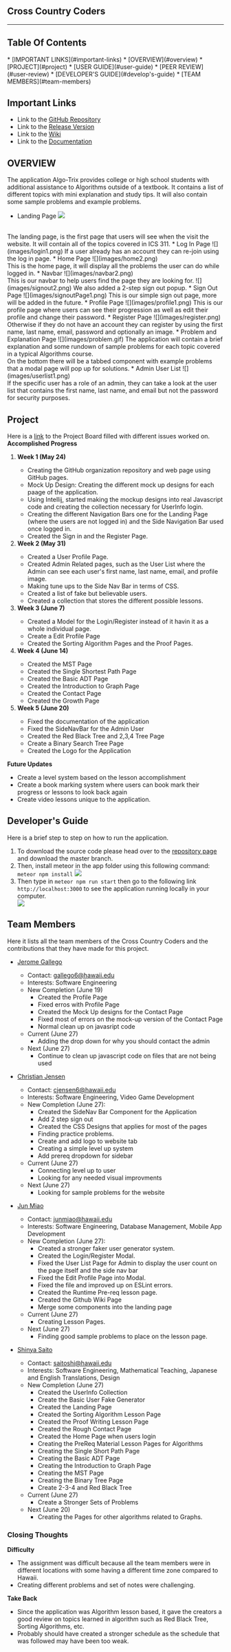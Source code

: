 <h2> Cross Country Coders </h2>
<hr>
<h2> Table Of Contents </h2>
* [IMPORTANT LINKS](#important-links)
* [OVERVIEW](#overview)
* [PROJECT](#project)
* [USER GUIDE](#user-guide)
* [PEER REVIEW](#user-review)
* [DEVELOPER'S GUIDE](#develop's-guide)
* [TEAM MEMBERS](#team-members)

## Important Links
<ul>
<li>Link to the <a href ="https://github.com/cross-country-coders/algo-trix">GitHub Repository</a></li>
<li>Link to the <a href="https://github.com/cross-country-coders/algo-trix/releases/tag/0.2">Release Version</a></li>
<li>Link to the <a href ="https://github.com/cross-country-coders/algo-trix/wiki">Wiki</a></li>
<li>Link to the <a href ="https://github.com/cross-country-coders/algo-trix/blob/master/doc/ICS427A-5_%20CrossCountryCoders.pdf">Documentation</a></li>
</ul>

## OVERVIEW
The application Algo-Trix provides college or high school students with additional assistance to Algorithms outside of a textbook. It contains a list of different topics with mini explanation and study tips. It will also contain some sample problems and example problems.

* Landing Page
![](images/landing1.png)
<br/>
The landing page, is the first page that users will see when the visit the website. It will contain all of the topics covered in ICS 311.
* Log In Page
  ![](images/login1.png)
  If a user already has an account they can re-join using the log in page.
* Home Page
  ![](images/home2.png)
  <br/>
  This is the home page, it will display all the problems the user can do while logged in.
* Navbar
  ![](images/navbar2.png)
  <br/>
  This is our navbar to help users find the page they are looking for.
  ![](images/signout2.png)
  We also added a 2-step sign out popup.
* Sign Out Page
  ![](images/signoutPage1.png)
  This is our simple sign out page, more will be added in the future.
* Profile Page
  ![](images/profile1.png)
This is our profile page where users can see their progression as well as edit their profile and change their password.
* Register Page
![](images/register.png)
Otherwise if they do not have an account they can register by using the first name, last name, email, password and optionally an image.
* Problem and Explanation Page
![](images/problem.gif)
The application will contain a brief explanation and some rundown of sample problems for each topic covered in a typical Algorithms course. <br/>
On the bottom there will be a tabbed component with example problems that a modal page will pop up for solutions.
* Admin User List
![](images/userlist1.png) <br/>
If the specific user has a role of an admin, they can take a look at the user list that contains the first name, last name, and email but not the password for security purposes.

## Project
Here is a <a href ="https://github.com/cross-country-coders/algo-trix/projects/1">link</a> to the Project Board filled with different issues worked on. <br/>
<b>Accomplished Progress</b>
<ol>
 <li> <b>Week 1 (May 24)</b> </li>
 <ul>
  <li> Creating the GitHub organization repository and web page using GitHub pages. </li>
  <li> Mock Up Design: Creating the different mock up designs for each paage of the application. </li>
  <li> Using Intellij, started making the mockup designs into real Javascript code and creating the collection necessary for UserInfo login.</li>
  <li> Creating the different Navigation Bars one for the Landing Page (where the users are not logged in) and the Side Navigation Bar used once logged in. </li>
  <li> Created the Sign in and the Register Page. </li>
 </ul>
 <li> <b>Week 2 (May 31)</b> </li>
 <ul>
 <li> Created a User Profile Page.</li>
 <li> Created Admin Related pages, such as the User List where the Admin can see each user's first name, last name, email, and profile image. </li>
 <li> Making tune ups to the Side Nav Bar in terms of CSS. </li>
 <li> Created a list of fake but believable users. </li>
 <li> Created a collection that stores the different possible lessons. </li>
 </ul>
<li> <b> Week 3 (June 7)</b></li>
<ul>
<li> Created a Model for the Login/Register instead of it havin it as a whole individual page.</li>
<li> Create a Edit Profile Page </li>
<li> Created the Sorting Algorithm Pages and the Proof Pages.</li>
</ul>
<li><b>Week 4 (June 14)</b></li>
<ul>
<li>Created the MST Page</li>
<li>Created the Single Shortest Path Page</li>
<li>Created the Basic ADT Page</li>
<li>Created the Introduction to Graph Page</li>
<li>Created the Contact Page</li>
<li>Created the Growth Page</li>
</ul>
<li><b>Week 5 (June 20)</b></li>
<ul>
<li>Fixed the documentation of the application</li>
<li>Fixed the SideNavBar for the Admin User</li>
<li>Created the Red Black Tree and 2,3,4 Tree Page</li>
<li>Create a Binary Search Tree Page</li>
<li>Created the Logo for the Application</li>
</ul>
</ol>
<b>Future Updates</b>
<ul>
<li>Create a level system based on the lesson accomplishment</li>
<li>Create a book marking system where users can book mark their progress or lessons to look back again</li>
<li>Create video lessons unique to the application.</li>
</ul>

## Developer's Guide
<p> Here is a brief step to step on how to run the application.</p>
<ol>
<li>To download the source code please head over to the <a href="https://github.com/cross-country-coders/algo-trix">repository page</a> and download the master branch.</li>
<li>Then, install meteor in the app folder using this following command: <code>meteor npm install</code>
<img src="images/install.png"> <br/></li>
<li>Then type in <code>meteor npm run start</code> then go to the following link <code> http://localhost:3000</code> to see the application running locally in your computer. </li>
<img src="images/run.png"> <br/>
</ol>

## Team Members 
Here it lists all the team members of the Cross Country Coders and the contributions that they have made for this project. 

* [Jerome Gallego](https://alohajerome.github.io/)
  * Contact: gallego6@hawaii.edu
  * Interests: Software Engineering
  * New Completion (June 19)  
    * Created the Profile Page
    * Fixed erros with Profile Page
    * Created the Mock Up designs for the Contact Page
    * Fixed most of errors on the mock-up version of the Contact Page
    * Normal clean up on javasript code
  * Current (June 27)
    * Adding the drop down for why you should contact the admin
  * Next (June 27)
    * Continue to clean up javascript code on files that are not being used
    
* [Christian Jensen](https://christianjensenv.github.io/)
  * Contact: cjensen6@hawaii.edu
  * Interests: Software Engineering, Video Game Development
  * New Completion (June 27):
    * Created the SideNav Bar Component for the Application
    * Add 2 step sign out
    * Created the CSS Designs that applies for most of the pages
    * Finding practice problems.
    * Create and add logo to website tab
    * Creating a simple level up system
    * Add prereq dropdown for sidebar
  * Current (June 27)
    * Connecting level up to user
    * Looking for any needed visual improvments
  * Next (June 27)
     * Looking for sample problems for the website
    
* [Jun Miao](https://junm1ao.github.io/)
   * Contact: junmiao@hawaii.edu
   * Interests: Software Engineering, Database Management, Mobile App Development
   * New Completion (June 27):
     * Created a stronger faker user generator system.
     * Created the Login/Register Modal.   
     * Fixed the User List Page for Admin to display the user count on the page itself and the side nav bar
     * Fixed the Edit Profile Page into Modal.
     * Fixed the file and improved up on ESLint errors.
     * Created the Runtime Pre-req lesson page.
     * Created the Github Wiki Page
     * Merge some components into the landing page
  * Current (June 27)
    * Creating Lesson Pages.
  * Next (June 27) 
    * Finding good sample problems to place on the lesson page.
* [Shinya Saito](https://saitoshi.github.io/)
  * Contact: saitoshi@hawaii.edu
  * Interests: Software Engineering, Mathematical Teaching, Japanese and English Translations, Design
  * New Completion (June 27)
    * Created the UserInfo Collection 
    * Create the Basic User Fake Generator 
    * Created the Landing Page 
    * Created the Sorting Algorithm Lesson Page 
    * Created the Proof Writing Lesson Page 
    * Created the Rough Contact Page
    * Created the Home Page when users login
    * Creating the PreReq Material Lesson Pages for Algorithms  
    * Creating the Single Short Path Page
    * Creating the Basic ADT Page
    * Creating the Introduction to Graph Page
    * Creating the MST Page 
    * Creating the Binary Tree Page
    * Create 2-3-4 and Red Black Tree  
  * Current (June 27)
    * Create a Stronger Sets of Problems
  * Next (June 20)
    * Creating the Pages for other algorithms related to Graphs.
    
<h3>Closing Thoughts</h3>
<b>Difficulty</b>
<ul>
<li>The assignment was difficult because all the team members were in different locations with some having a different time zone compared to Hawaii.</li>
<li>Creating different problems and set of notes were challenging.</li>
</ul>
<b>Take Back</b>
<ul>
<li>Since the application was Algorithm lesson based, it gave the creators a good review on topics learned in algorithm such as Red Black Tree, Sorting Algorithms, etc.</li>
<li>Probably should have created a stronger schedule as the schedule that was followed may have been too weak.</li>
</ul>
